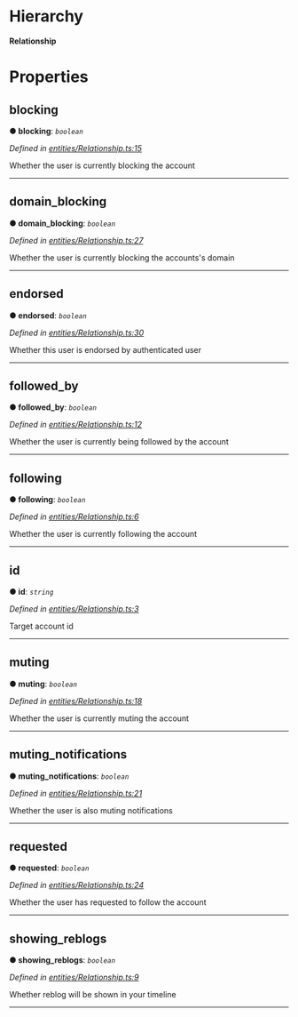 

# Hierarchy

**Relationship**

# Properties

<a id="blocking"></a>

##  blocking

**● blocking**: *`boolean`*

*Defined in [entities/Relationship.ts:15](https://github.com/lagunehq/core/blob/dae58ab/src/entities/Relationship.ts#L15)*

Whether the user is currently blocking the account

___
<a id="domain_blocking"></a>

##  domain_blocking

**● domain_blocking**: *`boolean`*

*Defined in [entities/Relationship.ts:27](https://github.com/lagunehq/core/blob/dae58ab/src/entities/Relationship.ts#L27)*

Whether the user is currently blocking the accounts's domain

___
<a id="endorsed"></a>

##  endorsed

**● endorsed**: *`boolean`*

*Defined in [entities/Relationship.ts:30](https://github.com/lagunehq/core/blob/dae58ab/src/entities/Relationship.ts#L30)*

Whether this user is endorsed by authenticated user

___
<a id="followed_by"></a>

##  followed_by

**● followed_by**: *`boolean`*

*Defined in [entities/Relationship.ts:12](https://github.com/lagunehq/core/blob/dae58ab/src/entities/Relationship.ts#L12)*

Whether the user is currently being followed by the account

___
<a id="following"></a>

##  following

**● following**: *`boolean`*

*Defined in [entities/Relationship.ts:6](https://github.com/lagunehq/core/blob/dae58ab/src/entities/Relationship.ts#L6)*

Whether the user is currently following the account

___
<a id="id"></a>

##  id

**● id**: *`string`*

*Defined in [entities/Relationship.ts:3](https://github.com/lagunehq/core/blob/dae58ab/src/entities/Relationship.ts#L3)*

Target account id

___
<a id="muting"></a>

##  muting

**● muting**: *`boolean`*

*Defined in [entities/Relationship.ts:18](https://github.com/lagunehq/core/blob/dae58ab/src/entities/Relationship.ts#L18)*

Whether the user is currently muting the account

___
<a id="muting_notifications"></a>

##  muting_notifications

**● muting_notifications**: *`boolean`*

*Defined in [entities/Relationship.ts:21](https://github.com/lagunehq/core/blob/dae58ab/src/entities/Relationship.ts#L21)*

Whether the user is also muting notifications

___
<a id="requested"></a>

##  requested

**● requested**: *`boolean`*

*Defined in [entities/Relationship.ts:24](https://github.com/lagunehq/core/blob/dae58ab/src/entities/Relationship.ts#L24)*

Whether the user has requested to follow the account

___
<a id="showing_reblogs"></a>

##  showing_reblogs

**● showing_reblogs**: *`boolean`*

*Defined in [entities/Relationship.ts:9](https://github.com/lagunehq/core/blob/dae58ab/src/entities/Relationship.ts#L9)*

Whether reblog will be shown in your timeline

___


